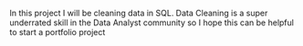 In this project I will be cleaning data in SQL. Data Cleaning is a super underrated skill in the Data Analyst community so I hope this can be helpful to start a portfolio project
